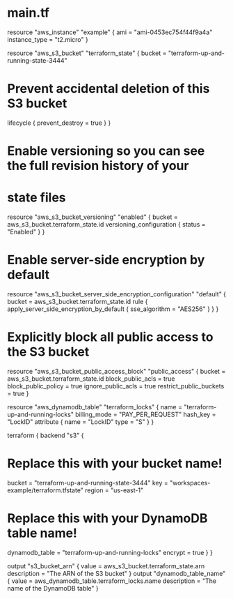 # main.tf
resource "aws_instance" "example" {
ami = "ami-0453ec754f44f9a4a"
instance_type = "t2.micro"
}

resource "aws_s3_bucket" "terraform_state" {
bucket = "terraform-up-and-running-state-3444"
# Prevent accidental deletion of this S3 bucket
lifecycle {
prevent_destroy = true
}
}

# Enable versioning so you can see the full revision history of your
# state files
resource "aws_s3_bucket_versioning" "enabled" {
bucket = aws_s3_bucket.terraform_state.id
versioning_configuration {
status = "Enabled"
}
}


# Enable server-side encryption by default
resource "aws_s3_bucket_server_side_encryption_configuration" "default" {
bucket = aws_s3_bucket.terraform_state.id
rule {
apply_server_side_encryption_by_default {
sse_algorithm = "AES256"
}
}
}

# Explicitly block all public access to the S3 bucket
resource "aws_s3_bucket_public_access_block" "public_access" {
bucket = aws_s3_bucket.terraform_state.id
block_public_acls = true
block_public_policy = true
ignore_public_acls = true
restrict_public_buckets = true
}

resource "aws_dynamodb_table" "terraform_locks" {
name = "terraform-up-and-running-locks"
billing_mode = "PAY_PER_REQUEST"
hash_key = "LockID"
attribute {
name = "LockID"
type = "S"
}
}

terraform {
backend "s3" {
# Replace this with your bucket name!
bucket = "terraform-up-and-running-state-3444"
key = "workspaces-example/terraform.tfstate"
region = "us-east-1"
# Replace this with your DynamoDB table name!
dynamodb_table = "terraform-up-and-running-locks"
encrypt = true
}
}

output "s3_bucket_arn" {
value = aws_s3_bucket.terraform_state.arn
description = "The ARN of the S3 bucket"
}
output "dynamodb_table_name" {
value = aws_dynamodb_table.terraform_locks.name
description = "The name of the DynamoDB table"
}
